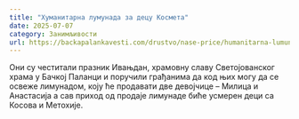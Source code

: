 ```yaml
---
title: "Хуманитарна лумунада за децу Космета"
date: 2025-07-07
category: Занимљивости
url: https://backapalankavesti.com/drustvo/nase-price/humanitarna-lumunada-za-decu-kosmeta/
---
```


Они су честитали празник Ивањдан, храмовну славу Светојованског храма у Бачкој Паланци и поручили грађанима да код њих могу да се освеже лимунадом, коју ће продавати две девојчице – Милица и Анастасија а сав приход од продаје лимунаде биће усмерен деци са Косова и Метохије.
